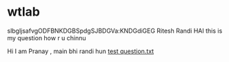 # wtlab 
slbgljsafvgODFBNKDGBSpdgSJBDGVa:KNDGdiGEG
Ritesh Randi HAI this is my question how r u chinnu

Hi I am Pranay , main bhi randi hun
[test question.txt](https://github.com/riteshvk7/wtlab/files/13382754/test.question.txt)
